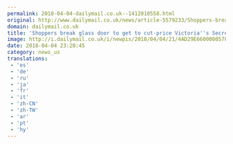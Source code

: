 ```yaml
---
permalink: 2018-04-04-dailymail.co.uk--1412010558.html
original: http://www.dailymail.co.uk/news/article-5579233/Shoppers-break-glass-security-door-Victorias-Secret-lingerie-sale-Malaysia.html?ITO=1490&ns_mchannel=rss&ns_campaign=1490
domain: dailymail.co.uk
title: 'Shoppers break glass door to get to cut-price Victoria''s Secret bras'
image: http://i.dailymail.co.uk/i/newpix/2018/04/04/21/4AD29E6600000578-0-image-a-22_1522872234187.jpg
date: 2018-04-04 23:20:45
category: news_us
translations: 
 - 'es'
 - 'de'
 - 'ru'
 - 'ja'
 - 'fr'
 - 'it'
 - 'zh-CN'
 - 'zh-TW'
 - 'ar'
 - 'pt'
 - 'hy'
---
```


